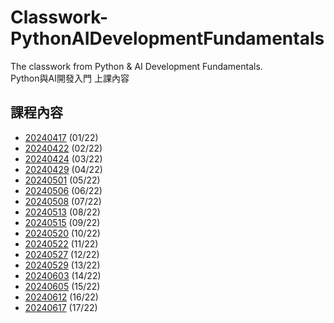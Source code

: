 # Classwork-PythonAIDevelopmentFundamentals
The classwork from Python & AI Development Fundamentals.\
Python與AI開發入門 上課內容

## 課程內容
- [20240417](https://github.com/chesterXalan/Classwork-PythonAIDevelopmentFundamentals/tree/main/lesson01) (01/22)
- [20240422](https://github.com/chesterXalan/Classwork-PythonAIDevelopmentFundamentals/tree/main/lesson02) (02/22)
- [20240424](https://github.com/chesterXalan/Classwork-PythonAIDevelopmentFundamentals/tree/main/lesson03) (03/22)
- [20240429](https://github.com/chesterXalan/Classwork-PythonAIDevelopmentFundamentals/tree/main/lesson04) (04/22)
- [20240501](https://github.com/chesterXalan/Classwork-PythonAIDevelopmentFundamentals/tree/main/lesson05) (05/22)
- [20240506](https://github.com/chesterXalan/Classwork-PythonAIDevelopmentFundamentals/tree/main/lesson06) (06/22)
- [20240508](https://github.com/chesterXalan/Classwork-PythonAIDevelopmentFundamentals/tree/main/lesson07) (07/22)
- [20240513](https://github.com/chesterXalan/Classwork-PythonAIDevelopmentFundamentals/tree/main/lesson08) (08/22)
- [20240515](https://github.com/chesterXalan/Classwork-PythonAIDevelopmentFundamentals/tree/main/lesson09) (09/22)
- [20240520](https://github.com/chesterXalan/Classwork-PythonAIDevelopmentFundamentals/tree/main/lesson10) (10/22)
- [20240522](https://github.com/chesterXalan/Classwork-PythonAIDevelopmentFundamentals/tree/main/lesson11) (11/22)
- [20240527](https://github.com/chesterXalan/Classwork-PythonAIDevelopmentFundamentals/tree/main/lesson12) (12/22)
- [20240529](https://github.com/chesterXalan/Classwork-PythonAIDevelopmentFundamentals/tree/main/lesson13) (13/22)
- [20240603](https://github.com/chesterXalan/Classwork-PythonAIDevelopmentFundamentals/tree/main/lesson14) (14/22)
- [20240605](https://github.com/chesterXalan/Classwork-PythonAIDevelopmentFundamentals/tree/main/lesson15) (15/22)
- [20240612](https://github.com/chesterXalan/Classwork-PythonAIDevelopmentFundamentals/tree/main/lesson16) (16/22)
- [20240617](https://github.com/chesterXalan/Classwork-PythonAIDevelopmentFundamentals/tree/main/lesson17) (17/22)